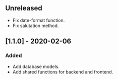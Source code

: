 ## Unreleased
 - Fix date-format function.
 - Fix salutation method.

## [1.1.0] - 2020-02-06
### Added
 - Add database models.
 - Add shared functions for backend and frontend.